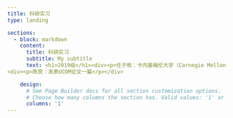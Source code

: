 ```yaml
---
title: 科研实习
type: landing

sections:
  - block: markdown
    content:
      title: 科研实习
      subtitle: My subtitle
      text: <h1>2019级</h1><div><p>任子攸：卡内基梅伦大学（Carnegie Mellon University，CMU），发表ICCSPA一篇，相关GitHub 20+ Stars</p><p>王龙鑫：宾夕法尼亚大学（University of Pennsylvania，Upenn），发表通信旗舰会议ICC一篇</p><p>傅连浩：西安电子科技大学，发表SCI二区论文与PIMRC论文一篇</p><p>盛泰舒：国防科技大学</p><p>杨光瑛：上海交通大学</p></div><h1>2020级：</h1><div><p>彭泽刚：清华大学</p><p>杨晓：中国科学院大学-鹏城实验室</p><p>李昊程：清华大学，发表VTC论文一篇</p><p>王棕祺：清华大学，投稿ICCV论文一篇</p><p>潘宇豪：发表PIMRC、UCOM论文各一篇，SCI一区论文一篇</p><p>陶禹成：中科院自动化所</p><p>张云儿：帝国理工大学（Imperial College London，ICL）</p><p>李子欣：加州大学伯克利分校（University of California, Berkeley，UCB）</p></div><h1>2021级：</h1><div><p>陶科达：发表SCI一区论文一篇，投稿NeurIPS论文一篇</p><p>邱奇：发表UCOM论文一篇，投稿SCI一区论文一篇</p></div><h1>2023级：</h1>
<div><p>陈炅：发表UCOM论文一篇</p></div>

    design:
      # See Page Builder docs for all section customization options.
      # Choose how many columns the section has. Valid values: '1' or '2'.
      columns: '1'
---
```


